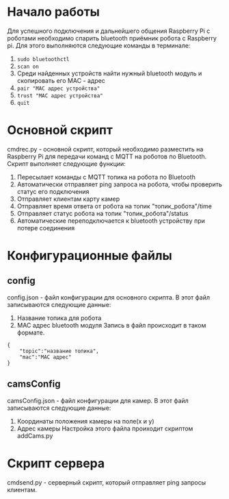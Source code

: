 # Начало работы
Для успешного подключения и дальнейшего общения Raspberry Pi с роботами необходимо спарить bluetooth приёмник робота с Raspberry pi. 
Для этого выполняются следующие команды в терминале:
1. `sudo bluetoothctl`
2. `scan on`
3. Среди найденных устройств найти нужный bluetooth модуль и скопировать его MAC - адрес
4. `pair "MAC адрес устройства"`
5. `trust "MAC адрес устройства"`
6. `quit`
# Основной скрипт
cmdrec.py - основной скрипт, который необходимо разместить на Raspberry Pi для передачи команд с MQTT на роботов по Bluetooth.
Скрипт выполняет следующие функции:
1. Пересылает команды с MQTT топика на робота по Bluetooth
2. Автоматически отправляет ping запроса на робота, чтобы проверить статус его подключения
3. Отправляет клиентам карту камер
4. Отправляет время ответа от робота на топик "топик_робота"/time
5. Отправляет статус робота на топик "топик_робота"/status
6. Автоматические переподключается к bluetooth устройству при потере соединения
# Конфигурационные файлы
## config
config.json - файл конфигурации для основного скрипта.
В этот файл записываются следующие данные:
1. Название топика для робота
2. MAC адрес bluetooth модуля
Запись в файл происходит в таком формате.
```
{
	"topic":"название топика",
	"mac":"MAC адрес"
}
```
## camsConfig
camsConfig.json - файл конфигурации для камер. В этот файл записываются следующие данные:
1. Координаты положения камеры на поле(x и y)
2. Адрес камеры
Настройка этого файла проиходит скриптом addCams.py

# Скрипт сервера
cmdsend.py - серверный скрипт, который отправляет ping запросы клиентам. 
